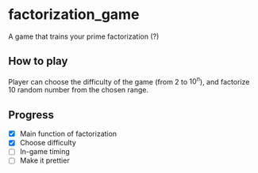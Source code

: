 # factorization_game

A game that trains your prime factorization (?)

## How to play

Player can choose the difficulty of the game (from $2$ to $10^n$), and factorize 10 random number from the chosen range.

## Progress

- [x] Main function of factorization
- [x] Choose difficulty
- [ ] In-game timing 
- [ ] Make it prettier